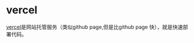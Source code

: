 # vercel

[vercel](https://link.zhihu.com/?target=https%3A//vercel.com/)是网站托管服务（类似github page,但是比github page 快），就是快速部署代码。


